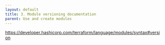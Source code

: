 ```yaml
---
layout: default
title: 3. Module versioning documentation
parent: Use and create modules
---
```


https://developer.hashicorp.com/terraform/language/modules/syntax#version